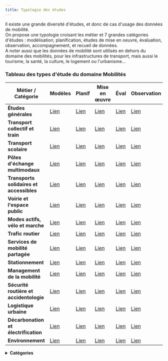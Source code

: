 ```yaml
---
title: Typologie des études
---
```


Il existe une grande diversité d'études, et donc de cas d'usage des données de mobilité.   
On propose une typologie croisant les métier et 7 grandes catégories d'études : modélisation, planification, études de mise en oeuvre, évaluation, observation, accompagnement, et recueil de données.   
A noter aussi que les données de mobilité sont utilisés en dehors du domaine des mobilités, pour les infrastructures de transport, mais aussi le tourisme, la santé, la culture, le logement ou l'urbanisme...

### Tableau des types d'étude du domaine Mobilités

| Métier / Catégorie | Modèles | Planif | Mise en œuvre | Éval | Observation | Accompagnement | Recueil de données |
|---|---|---|---|---|---|---|---|
| **Études générales** | [Lien](https://cerema.github.io/mobscidat/type_etudes/TE_general/#modelisation) | [Lien](https://cerema.github.io/mobscidat/type_etudes/TE_general/#planification) | [Lien](https://cerema.github.io/mobscidat/type_etudes/TE_general/#mise-en-oeuvre) | [Lien](https://cerema.github.io/mobscidat/type_etudes/TE_general/#evaluation) | [Lien](https://cerema.github.io/mobscidat/type_etudes/TE_general/#observation) | [Lien](https://cerema.github.io/mobscidat/type_etudes/TE_general/#accompagnement) | [Lien](https://cerema.github.io/mobscidat/type_etudes/TE_general/#recueil-de-donnees) |
| **Transport collectif et train** | [Lien](https://cerema.github.io/mobscidat/type_etudes/TE_TC/#modelisation) | [Lien](https://cerema.github.io/mobscidat/type_etudes/TE_TC/#planification) | [Lien](https://cerema.github.io/mobscidat/type_etudes/TE_TC/#mise-en-oeuvre) | [Lien](https://cerema.github.io/mobscidat/type_etudes/TE_TC/#evaluation) | [Lien](https://cerema.github.io/mobscidat/type_etudes/TE_TC/#observation) | [Lien](https://cerema.github.io/mobscidat/type_etudes/TE_TC/#accompagnement) | [Lien](https://cerema.github.io/mobscidat/type_etudes/TE_TC/#recueil-de-donnees) |
| **Transport scolaire** | [Lien](https://cerema.github.io/mobscidat/type_etudes/TE_scolaire/#modelisation) | [Lien](https://cerema.github.io/mobscidat/type_etudes/TE_scolaire/#planification) | [Lien](https://cerema.github.io/mobscidat/type_etudes/TE_scolaire/#mise-en-oeuvre) | [Lien](https://cerema.github.io/mobscidat/type_etudes/TE_scolaire/#evaluation) | [Lien](https://cerema.github.io/mobscidat/type_etudes/TE_scolaire/#observation) | [Lien](https://cerema.github.io/mobscidat/type_etudes/TE_scolaire/#accompagnement) | [Lien](https://cerema.github.io/mobscidat/type_etudes/TE_scolaire/#recueil-de-donnees) |
| **Pôles d'échange multimodaux** | [Lien](https://cerema.github.io/mobscidat/type_etudes/TE_PEM/#modelisation) | [Lien](https://cerema.github.io/mobscidat/type_etudes/TE_PEM/#planification) | [Lien](https://cerema.github.io/mobscidat/type_etudes/TE_PEM/#mise-en-oeuvre) | [Lien](https://cerema.github.io/mobscidat/type_etudes/TE_PEM/#evaluation) | [Lien](https://cerema.github.io/mobscidat/type_etudes/TE_PEM/#observation) | [Lien](https://cerema.github.io/mobscidat/type_etudes/TE_PEM/#accompagnement) | [Lien](https://cerema.github.io/mobscidat/type_etudes/TE_PEM/#recueil-de-donnees) |
| **Transports solidaires et accessibles** | [Lien](https://cerema.github.io/mobscidat/type_etudes/TE_access_soli/#modelisation) | [Lien](https://cerema.github.io/mobscidat/type_etudes/TE_access_soli/#planification) | [Lien](https://cerema.github.io/mobscidat/type_etudes/TE_access_soli/#mise-en-oeuvre) | [Lien](https://cerema.github.io/mobscidat/type_etudes/TE_access_soli/#evaluation) | [Lien](https://cerema.github.io/mobscidat/type_etudes/TE_access_soli/#observation) | [Lien](https://cerema.github.io/mobscidat/type_etudes/TE_access_soli/#accompagnement) | [Lien](https://cerema.github.io/mobscidat/type_etudes/TE_access_soli/#recueil-de-donnees) |
| **Voirie et l'espace public** | [Lien](https://cerema.github.io/mobscidat/type_etudes/TE_voirie/#modelisation) | [Lien](https://cerema.github.io/mobscidat/type_etudes/TE_voirie/#planification) | [Lien](https://cerema.github.io/mobscidat/type_etudes/TE_voirie/#mise-en-oeuvre) | [Lien](https://cerema.github.io/mobscidat/type_etudes/TE_voirie/#evaluation) | [Lien](https://cerema.github.io/mobscidat/type_etudes/TE_voirie/#observation) | [Lien](https://cerema.github.io/mobscidat/type_etudes/TE_voirie/#accompagnement) | [Lien](https://cerema.github.io/mobscidat/type_etudes/TE_voirie/#recueil-de-donnees) |
| **Modes actifs, vélo et marche** | [Lien](https://cerema.github.io/mobscidat/type_etudes/TE_modes_actifs/#modelisation) | [Lien](https://cerema.github.io/mobscidat/type_etudes/TE_modes_actifs/#planification) | [Lien](https://cerema.github.io/mobscidat/type_etudes/TE_modes_actifs/#mise-en-oeuvre) | [Lien](https://cerema.github.io/mobscidat/type_etudes/TE_modes_actifs/#evaluation) | [Lien](https://cerema.github.io/mobscidat/type_etudes/TE_modes_actifs/#observation) | [Lien](https://cerema.github.io/mobscidat/type_etudes/TE_modes_actifs/#accompagnement) | [Lien](https://cerema.github.io/mobscidat/type_etudes/TE_modes_actifs/#recueil-de-donnees) |
| **Trafic routier** | [Lien](https://cerema.github.io/mobscidat/type_etudes/TE_trafic/#modelisation) | [Lien](https://cerema.github.io/mobscidat/type_etudes/TE_trafic/#planification) | [Lien](https://cerema.github.io/mobscidat/type_etudes/TE_trafic/#mise-en-oeuvre) | [Lien](https://cerema.github.io/mobscidat/type_etudes/TE_trafic/#evaluation) | [Lien](https://cerema.github.io/mobscidat/type_etudes/TE_trafic/#observation) | [Lien](https://cerema.github.io/mobscidat/type_etudes/TE_trafic/#accompagnement) | [Lien](https://cerema.github.io/mobscidat/type_etudes/TE_trafic/#recueil-de-donnees) |
| **Services de mobilité partagée** | [Lien](https://cerema.github.io/mobscidat/type_etudes/TE_mobilite_partagee/#modelisation) | [Lien](https://cerema.github.io/mobscidat/type_etudes/TE_mobilite_partagee/#planification) | [Lien](https://cerema.github.io/mobscidat/type_etudes/TE_mobilite_partagee/#mise-en-oeuvre) | [Lien](https://cerema.github.io/mobscidat/type_etudes/TE_mobilite_partagee/#evaluation) | [Lien](https://cerema.github.io/mobscidat/type_etudes/TE_mobilite_partagee/#observation) | [Lien](https://cerema.github.io/mobscidat/type_etudes/TE_mobilite_partagee/#accompagnement) | [Lien](https://cerema.github.io/mobscidat/type_etudes/TE_mobilite_partagee/#recueil-de-donnees) |
| **Stationnement** | [Lien](https://cerema.github.io/mobscidat/type_etudes/TE_stationnement/#modelisation) | [Lien](https://cerema.github.io/mobscidat/type_etudes/TE_stationnement/#planification) | [Lien](https://cerema.github.io/mobscidat/type_etudes/TE_stationnement/#mise-en-oeuvre) | [Lien](https://cerema.github.io/mobscidat/type_etudes/TE_stationnement/#evaluation) | [Lien](https://cerema.github.io/mobscidat/type_etudes/TE_stationnement/#observation) | [Lien](https://cerema.github.io/mobscidat/type_etudes/TE_stationnement/#accompagnement) | [Lien](https://cerema.github.io/mobscidat/type_etudes/TE_stationnement/#recueil-de-donnees) |
| **Management de la mobilité** | [Lien](https://cerema.github.io/mobscidat/type_etudes/TE_management_mob/#modelisation) | [Lien](https://cerema.github.io/mobscidat/type_etudes/TE_management_mob/#planification) | [Lien](https://cerema.github.io/mobscidat/type_etudes/TE_management_mob/#mise-en-oeuvre) | [Lien](https://cerema.github.io/mobscidat/type_etudes/TE_management_mob/#evaluation) | [Lien](https://cerema.github.io/mobscidat/type_etudes/TE_management_mob/#observation) | [Lien](https://cerema.github.io/mobscidat/type_etudes/TE_management_mob/#accompagnement) | [Lien](https://cerema.github.io/mobscidat/type_etudes/TE_management_mob/#recueil-de-donnees) |
| **Sécurité routière et accidentologie** | [Lien](https://cerema.github.io/mobscidat/type_etudes/TE_accidento/#modelisation) | [Lien](https://cerema.github.io/mobscidat/type_etudes/TE_accidento/#planification) | [Lien](https://cerema.github.io/mobscidat/type_etudes/TE_accidento/#mise-en-oeuvre) | [Lien](https://cerema.github.io/mobscidat/type_etudes/TE_accidento/#evaluation) | [Lien](https://cerema.github.io/mobscidat/type_etudes/TE_accidento/#observation) | [Lien](https://cerema.github.io/mobscidat/type_etudes/TE_accidento/#accompagnement) | [Lien](https://cerema.github.io/mobscidat/type_etudes/TE_accidento/#recueil-de-donnees) |
| **Logistique urbaine** | [Lien](https://cerema.github.io/mobscidat/type_etudes/TE_logistique_urbaine/#modelisation) | [Lien](https://cerema.github.io/mobscidat/type_etudes/TE_logistique_urbaine/#planification) | [Lien](https://cerema.github.io/mobscidat/type_etudes/TE_logistique_urbaine/#mise-en-oeuvre) | [Lien](https://cerema.github.io/mobscidat/type_etudes/TE_logistique_urbaine/#evaluation) | [Lien](https://cerema.github.io/mobscidat/type_etudes/TE_logistique_urbaine/#observation) | [Lien](https://cerema.github.io/mobscidat/type_etudes/TE_logistique_urbaine/#accompagnement) | [Lien](https://cerema.github.io/mobscidat/type_etudes/TE_logistique_urbaine/#recueil-de-donnees) |
| **Décarbonation et électrification** | [Lien](https://cerema.github.io/mobscidat/type_etudes/TE_decarbo/#modelisation) | [Lien](https://cerema.github.io/mobscidat/type_etudes/TE_decarbo/#planification) | [Lien](https://cerema.github.io/mobscidat/type_etudes/TE_decarbo/#mise-en-oeuvre) | [Lien](https://cerema.github.io/mobscidat/type_etudes/TE_decarbo/#evaluation) | [Lien](https://cerema.github.io/mobscidat/type_etudes/TE_decarbo/#observation) | [Lien](https://cerema.github.io/mobscidat/type_etudes/TE_decarbo/#accompagnement) | [Lien](https://cerema.github.io/mobscidat/type_etudes/TE_decarbo/#recueil-de-donnees) |
| **Environnement** | [Lien](https://cerema.github.io/mobscidat/type_etudes/TE_environnement/#modelisation) | [Lien](https://cerema.github.io/mobscidat/type_etudes/TE_environnement/#planification) | [Lien](https://cerema.github.io/mobscidat/type_etudes/TE_environnement/#mise-en-oeuvre) | [Lien](https://cerema.github.io/mobscidat/type_etudes/TE_environnement/#evaluation) | [Lien](https://cerema.github.io/mobscidat/type_etudes/TE_environnement/#observation) | [Lien](https://cerema.github.io/mobscidat/type_etudes/TE_environnement/#accompagnement) | [Lien](https://cerema.github.io/mobscidat/type_etudes/TE_environnement/#recueil-de-donnees) |

<details>
<summary><strong>Catégories</strong></summary>
- [Modélisation]: type_etudes/modelisation.md
- [Planification]: type_etudes/planification.md
- [Mise en oeuvre]: type_etudes/mise_en_oeuvre.md
- [Evaluation]: type_etudes/evaluation.md
- [Observation]: type_etudes/observation.md
- [Accompagnement]: type_etudes/accompagnement.md
- [Recueil de données]: type_etudes/recueil_donnees.md
